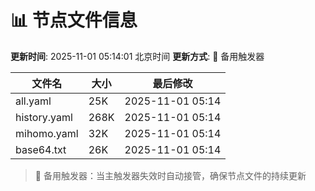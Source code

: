 # 📊 节点文件信息

**更新时间**: 2025-11-01 05:14:01 北京时间
**更新方式**: 🔄 备用触发器

| 文件名 | 大小 | 最后修改 |
|--------|------|----------|
| all.yaml | 25K | 2025-11-01 05:14 |
| history.yaml | 268K | 2025-11-01 05:14 |
| mihomo.yaml | 32K | 2025-11-01 05:14 |
| base64.txt | 26K | 2025-11-01 05:14 |

> 🔄 备用触发器：当主触发器失效时自动接管，确保节点文件的持续更新
